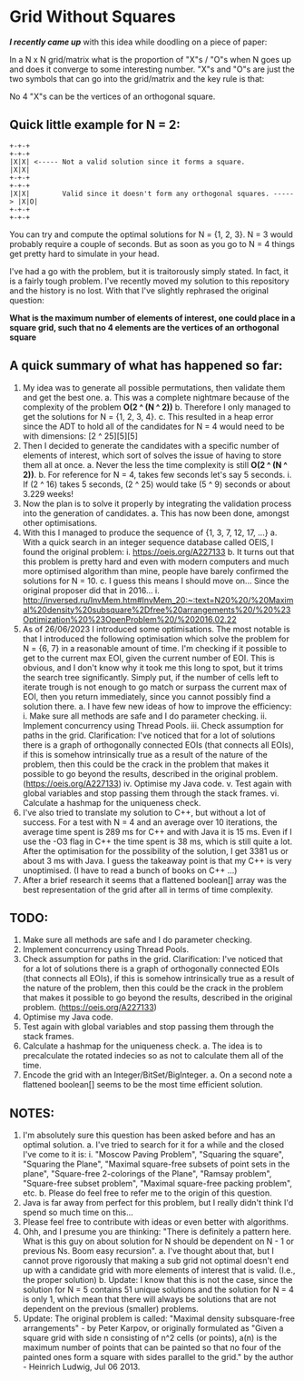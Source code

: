 # Grid Without Squares

***I recently came up*** with this idea while doodling on a piece of paper:

In a N x N grid/matrix what is the proportion of "X"s / "O"s when N goes up and does it converge to some interesting number.
"X"s and "O"s are just the two symbols that can go into the grid/matrix and the key rule is that:

No 4 "X"s can be the vertices of an orthogonal square.

## Quick little example for N = 2:

```
+-+-+                                                                   +-+-+
|X|X| <----- Not a valid solution since it forms a square.              |X|X|
+-+-+                                                                   +-+-+
|X|X|        Valid since it doesn't form any orthogonal squares. -----> |X|O|
+-+-+                                                                   +-+-+
```

You can try and compute the optimal solutions for N = {1, 2, 3}. N = 3 would probably require a couple of seconds.
But as soon as you go to N = 4 things get pretty hard to simulate in your head.

I've had a go with the problem, but it is traitorously simply stated. In fact, it is a fairly tough problem.
I've recently moved my solution to this repository and the history is no lost.
With that I've slightly rephrased the original question:

**What is the maximum number of elements of interest, one could place in a square grid, such that no 4 elements are the vertices of an orthogonal square**

## A quick summary of what has happened so far:

1. My idea was to generate all possible permutations, then validate them and get the best one.
    a. This was a complete nightmare because of the complexity of the problem **O(2 ^ (N ^ 2))**
    b. Therefore I only managed to get the solutions for N = {1, 2, 3, 4}.
    c. This resulted in a heap error since the ADT to hold all of the candidates for N = 4 would need to be with dimensions:
    [2 ^ 25][5][5]
2. Then I decided to generate the candidates with a specific number of elements of interest, which sort of solves the issue of having to store them all at once.
    a. Never the less the time complexity is still **O(2 ^ (N ^ 2))**.
    b. For reference for N = 4, takes few seconds let's say 5 seconds.
        i. If (2 ^ 16) takes 5 seconds, (2 ^ 25) would take (5 ^ 9) seconds or about 3.229 weeks!
3. Now the plan is to solve it properly by integrating the validation process into the generation of candidates.
    a. This has now been done, amongst other optimisations.
4. With this I managed to produce the sequence of {1, 3, 7, 12, 17, ...}
    a. With a quick search in an integer sequence database called OEIS, I found the original problem:
        i. https://oeis.org/A227133
    b. It turns out that this problem is pretty hard and even with modern computers and much more optimised algorithm than mine, people
    have barely confirmed the solutions for N = 10.
    c. I guess this means I should move on... Since the original proposer did that in 2016...
        i. http://inversed.ru/InvMem.htm#InvMem_20:~:text=N20%20/%20Maximal%20density%20subsquare%2Dfree%20arrangements%20/%20%23Optimization%20%23OpenProblem%20/%202016.02.22
5. As of 26/06/2023 I introduced some optimisations. The most notable is that I introduced the following optimisation which solve the problem for N = {6, 7} in a reasonable amount of time. I'm checking if it possible to get to the current max EOI, given the current number of EOI. This is obvious, and I don't know why it took me this long to spot, but it trims the search tree significantly. Simply put, if the number of cells left to iterate trough is not enough to go match or surpass the current max of EOI, then you return immediately, since you cannot possibly find a solution there.
    a. I have few new ideas of how to improve the efficiency:
        i. Make sure all methods are safe and I do parameter checking.
        ii. Implement concurrency using Thread Pools.
        iii. Check assumption for paths in the grid. Clarification: I've noticed that for a lot of solutions there is a graph of orthogonally connected EOIs (that connects all EOIs), if this is somehow intrinsically true as a result of the nature of the problem, then this could be the crack in the problem that makes it possible to go beyond the results, described in the original problem. (https://oeis.org/A227133)
        iv. Optimise my Java code.
        v. Test again with global variables and stop passing them through the stack frames.
        vi. Calculate a hashmap for the uniqueness check.
6. I've also tried to translate my solution to C++, but without a lot of success. For a test with N = 4 and an average over 10 iterations, the average time spent is 289 ms for C++ and with Java it is 15 ms. Even if I use the -O3 flag in C++ the time spent is 38 ms, which is still quite a lot. After the optimisation for the possibility of the solution, I get 3381 us or about 3 ms with Java. I guess the takeaway point is that my C++ is very unoptimised. (I have to read a bunch of books on C++ ...)
7. After a brief research it seems that a flattened boolean[] array was the best representation of the grid after all in terms of time complexity.

## **TODO:**

1. Make sure all methods are safe and I do parameter checking.
2. Implement concurrency using Thread Pools.
3. Check assumption for paths in the grid. Clarification: I've noticed that for a lot of solutions there is a graph of orthogonally connected EOIs (that connects all EOIs), if this is somehow intrinsically true as a result of the nature of the problem, then this could be the crack in the problem that makes it possible to go beyond the results, described in the original problem. (https://oeis.org/A227133)
4. Optimise my Java code.
5. Test again with global variables and stop passing them through the stack frames.
6. Calculate a hashmap for the uniqueness check.
    a. The idea is to precalculate the rotated indecies so as not to calculate them all of the time.
7. Encode the grid with an Integer/BitSet/BigInteger.
    a. On a second note a flattened boolean[] seems to be the most time efficient solution.

## **NOTES:**

1. I'm absolutely sure this question has been asked before and has an optimal solution.
    a. I've tried to search for it for a while and the closed I've come to it is:
        i. "Moscow Paving Problem", "Squaring the square", "Squaring the Plane", "Maximal square-free subsets of point sets in the plane", "Square-free 2-colorings of the Plane", "Ramsay problem", "Square-free subset problem", "Maximal square-free packing problem", etc.
    b. Please do feel free to refer me to the origin of this question.
2. Java is far away from perfect for this problem, but I really didn't think I'd spend so much time on this...
3. Please feel free to contribute with ideas or even better with algorithms.
4. Ohh, and I presume you are thinking: "There is definitely a pattern here. What is this guy on about solution for N should be dependent on N - 1 or previous Ns. Boom easy recursion".
    a. I've thought about that, but I cannot prove rigorously that making a sub grid not optimal doesn't end up with a candidate grid with more elements of interest that is valid. (I.e., the proper solution)
    b. Update: I know that this is not the case, since the solution for N = 5 contains 51 unique solutions and the solution for N = 4 is only 1, which mean that there will always be solutions that are not dependent on the previous (smaller) problems.
5. Update: The original problem is called: "Maximal density subsquare-free arrangements" - by Peter Karpov, or originally formulated as "Given a square grid with side n consisting of n^2 cells (or points), a(n) is the maximum number of points that can be painted so that no four of the painted ones form a square with sides parallel to the grid." by the author - Heinrich Ludwig, Jul 06 2013.